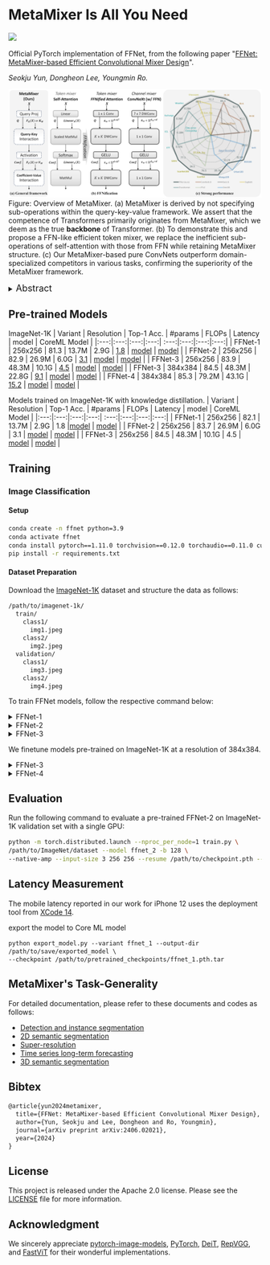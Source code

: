# MetaMixer Is All You Need

<p align="left">
<a href="https://arxiv.org/abs/2406.02021" alt="arXiv">
    <img src="https://img.shields.io/badge/arXiv-2406.02021-b31b1b.svg?style=flat" /></a>
</p>

Official PyTorch implementation of FFNet, from the following paper "[FFNet: MetaMixer-based Efficient Convolutional Mixer Design](https://arxiv.org/abs/2406.02021)".

*Seokju Yun, Dongheon Lee, Youngmin Ro.*

![first metamixer fig](https://github.com/ysj9909/FFNet/blob/main/docs/metamixer.png)
Figure: Overview of MetaMixer. (a) MetaMixer is derived by not specifying sub-operations within the query-key-value framework. We assert that the competence of Transformers primarily originates from MetaMixer, which we deem as the true **backbone** of Transformer. (b) To demonstrate this and propose a FFN-like efficient token mixer, we replace the inefficient sub-operations of self-attention with those from FFN while retaining MetaMixer structure. (c) Our MetaMixer-based pure ConvNets outperform domain-specialized competitors in various tasks, confirming the superiority of the MetaMixer framework.

<details>
  <summary>
  <font size="+1">Abstract</font>
  </summary>
Transformer, composed of self-attention and Feed-Forward Network (FFN), has revolutionized the landscape of network design across various vision tasks.
While self-attention is extensively explored as a key factor in performance, FFN has received little attention.
FFN is a versatile operator seamlessly integrated into nearly all AI models to effectively harness rich representations.
Recent works also show that FFN functions like key-value memories.
Thus, akin to the query-key-value mechanism within self-attention, FFN can be viewed as a memory network, where the input serves as query and the two projection weights operate as keys and values, respectively.
Based on these observations, we hypothesize that the importance lies in query-key-value framework itself for competitive performance.
To verify this, we propose converting self-attention into a more FFN-like efficient token mixer with only convolutions while retaining query-key-value framework, namely \textit{FFNification}.
Specifically, FFNification replaces query-key-value interactions with large kernel convolutions and adopts GELU activation function instead of softmax.
The derived token mixer, \textit{FFNified attention}, serves as key-value memories for detecting locally distributed spatial patterns, and operates in the opposite dimension to the ConvNeXt block within each corresponding sub-operation of the query-key-value framework.
Building upon the above two modules, we present a family of Fast-Forward Networks (FFNet).
Despite being composed of only simple operators, FFNet outperforms sophisticated and highly specialized methods in each domain, with notable efficiency gains.
These results validate our hypothesis, leading us to propose “MetaMixer”, a general mixer architecture that does not specify sub-operations within the query-key-value framework.
Building on the MetaMixer framework, we also introduce a hybrid strategy that harmoniously integrates attention and FFNified attention, offering a comprehensive view of mixer design.
</details>


## Pre-trained Models

ImageNet-1K
| Variant | Resolution | Top-1 Acc. | #params | FLOPs | Latency | model | CoreML Model |
|:---:|:---:|:---:|:---:| :---:|:---:|:---:|:---:|
| FFNet-1 | 256x256 | 81.3 | 13.7M | 2.9G | [1.8](https://github.com/ysj9909/FFNet/blob/main/docs/latency_ffnet_1.png) | [model](https://github.com/ysj9909/FFNet/releases/download/v1.0/ffnet_1.pth.tar) | [model](https://github.com/ysj9909/FFNet/releases/download/v1.0/ffnet_1.mlpackage.zip) |
| FFNet-2 | 256x256 | 82.9 | 26.9M | 6.0G | [3.1](https://github.com/ysj9909/FFNet/blob/main/docs/latency_ffnet_2.png) | [model](https://github.com/ysj9909/FFNet/releases/download/v1.0/ffnet_2.pth.tar) | [model](https://github.com/ysj9909/FFNet/releases/download/v1.0/ffnet_2.mlpackage.zip) |
| FFNet-3 | 256x256 | 83.9 | 48.3M | 10.1G | [4.5](https://github.com/ysj9909/FFNet/blob/main/docs/latency_ffnet_3.png) | [model](https://github.com/ysj9909/FFNet/releases/download/v1.0/ffnet_3.pth.tar) | [model](https://github.com/ysj9909/FFNet/releases/download/v1.0/ffnet_3.mlpackage.zip) |
| FFNet-3 | 384x384 | 84.5 | 48.3M | 22.8G | [9.1](https://github.com/ysj9909/FFNet/blob/main/docs/latency_ffnet_3_384.png) | [model](https://github.com/ysj9909/FFNet/releases/download/v1.0/ffnet_3_384.pth.tar) | [model](https://github.com/ysj9909/FFNet/releases/download/v1.0/ffnet_3_384.mlpackage.zip) |
| FFNet-4 | 384x384 | 85.3 | 79.2M | 43.1G | [15.2](https://github.com/ysj9909/FFNet/blob/main/docs/latency_ffnet_4.png) | [model](https://github.com/ysj9909/FFNet/releases/download/v1.0/ffnet_4_384.pth.tar) | [model](https://github.com/ysj9909/FFNet/releases/download/v1.0/ffnet_4_384.mlpackage.zip) |

Models trained on ImageNet-1K with knowledge distillation.
| Variant | Resolution | Top-1 Acc. | #params | FLOPs | Latency | model | CoreML Model |
|:---:|:---:|:---:|:---:| :---:|:---:|:---:|:---:|
| FFNet-1 | 256x256 | 82.1 | 13.7M | 2.9G | 1.8 |[model](https://github.com/ysj9909/FFNet/releases/download/v1.0/ffnet_1_distillation.pth.tar) | [model](https://github.com/ysj9909/FFNet/releases/download/v1.0/ffnet_1_distill.mlpackage.zip) |
| FFNet-2 | 256x256 | 83.7 | 26.9M | 6.0G | 3.1 | [model](https://github.com/ysj9909/FFNet/releases/download/v1.0/ffnet_2_distillation.pth.tar) | [model](https://github.com/ysj9909/FFNet/releases/download/v1.0/ffnet_2_distill.mlpackage.zip) |
| FFNet-3 | 256x256 | 84.5 | 48.3M | 10.1G | 4.5 | [model](https://github.com/ysj9909/FFNet/releases/download/v1.0/ffnet_3_distillation.pth.tar) | [model](https://github.com/ysj9909/FFNet/releases/download/v1.0/ffnet_3_distill.mlpackage.zip) |

## Training
### Image Classification

#### Setup
```bash
conda create -n ffnet python=3.9
conda activate ffnet
conda install pytorch==1.11.0 torchvision==0.12.0 torchaudio==0.11.0 cudatoolkit=11.3 -c pytorch
pip install -r requirements.txt
```

#### Dataset Preparation

Download the [ImageNet-1K](http://image-net.org/) dataset and structure the data as follows:
```
/path/to/imagenet-1k/
  train/
    class1/
      img1.jpeg
    class2/
      img2.jpeg
  validation/
    class1/
      img3.jpeg
    class2/
      img4.jpeg
```

To train FFNet models, follow the respective command below:
<details>
<summary>
FFNet-1
</summary>

```
# Without Distillation
python -m torch.distributed.launch --nproc_per_node=8 train.py \
/path/to/ImageNet/dataset --model ffnet_1 -b 128 --lr 1e-3 \
--native-amp --mixup 0.2 --output /path/to/save/results \
--input-size 3 256 256 --drop-path 0.1

# With Distillation
python -m torch.distributed.launch --nproc_per_node=8 train.py \
/path/to/ImageNet/dataset --model ffnet_1 -b 128 --lr 1e-3 \ 
--native-amp --output /path/to/save/results \
--input-size 3 256 256 --drop-path 0.02 \
--distillation-type "hard"
```
</details>


<details>
<summary>
FFNet-2
</summary>

```
# Without Distillation
python -m torch.distributed.launch --nproc_per_node=8 train.py \
/path/to/ImageNet/dataset --model ffnet_2 -b 128 --lr 1e-3 \
--native-amp --mixup 0.2 --output /path/to/save/results \
--input-size 3 256 256 --drop-path 0.15

# With Distillation
python -m torch.distributed.launch --nproc_per_node=8 train.py \
/path/to/ImageNet/dataset --model ffnet_2 -b 128 --lr 1e-3 \ 
--native-amp --output /path/to/save/results \
--input-size 3 256 256 --drop-path 0.08 \
--distillation-type "hard"
```
</details>


<details>
<summary>
FFNet-3
</summary>

```
# Without Distillation
python -m torch.distributed.launch --nproc_per_node=8 train.py \
/path/to/ImageNet/dataset --model ffnet_3 -b 128 --lr 1e-3 \
--native-amp --output /path/to/save/results \
--input-size 3 256 256 --drop-path 0.35

# With Distillation
python -m torch.distributed.launch --nproc_per_node=8 train.py \
/path/to/ImageNet/dataset --model ffnet_3 -b 128 --lr 1e-3 \ 
--native-amp --output /path/to/save/results \
--input-size 3 256 256 --drop-path 0.2 \
--distillation-type "hard"
```
</details>

We finetune models pre-trained on ImageNet-1K at a resolution of 384x384.
<details>
<summary>
FFNet-3
</summary>

```
python -m torch.distributed.launch --nproc_per_node=8 train.py \
/path/to/ImageNet/dataset --model ffnet_3 -b 64 --lr 5e-6 \
--native-amp --output /path/to/save/results --input-size 3 384 384 \
--drop-path 0.4 --epochs 30 --warmup-epochs 0 --weight-decay 1e-8 \
--sched none --finetune --resume /path/to/checkpoint.pth
```
</details>


<details>
<summary>
FFNet-4
</summary>

```
python -m torch.distributed.launch --nproc_per_node=8 train.py \
/path/to/ImageNet/dataset --model ffnet_4 -b 64 --lr 5e-6 \
--native-amp --output /path/to/save/results --input-size 3 384 384 \
--drop-path 0.5 --epochs 30 --warmup-epochs 0 --weight-decay 1e-8 \
--sched none --finetune --resume /path/to/checkpoint.pth
```
</details>


## Evaluation
Run the following command to evaluate a pre-trained FFNet-2 on ImageNet-1K validation set with a single GPU:
```bash
python -m torch.distributed.launch --nproc_per_node=1 train.py \
/path/to/ImageNet/dataset --model ffnet_2 -b 128 \
--native-amp --input-size 3 256 256 --resume /path/to/checkpoint.pth --eval
```

## Latency Measurement
The mobile latency reported in our work for iPhone 12 uses the deployment tool from [XCode 14](https://developer.apple.com/videos/play/wwdc2022/10027/).

export the model to Core ML model

```
python export_model.py --variant ffnet_1 --output-dir /path/to/save/exported_model \
--checkpoint /path/to/pretrained_checkpoints/ffnet_1.pth.tar
```

## MetaMixer's Task-Generality
For detailed documentation, please refer to these documents and codes as follows:
* [Detection and instance segmentation](https://github.com/ysj9909/FFNet/tree/main/detection)
* [2D semantic segmentation](https://github.com/ysj9909/FFNet/tree/main/segmentation)
* [Super-resolution](https://github.com/ysj9909/FFNet/tree/main/super_resolution)
* [Time series long-term forecasting](https://github.com/ysj9909/FFNet/tree/main/time_series_forecasting)
* [3D semantic segmentation](https://github.com/ysj9909/FFNet/tree/main/3d_sem_segmentation)


## Bibtex
```
@article{yun2024metamixer,
  title={FFNet: MetaMixer-based Efficient Convolutional Mixer Design},
  author={Yun, Seokju and Lee, Dongheon and Ro, Youngmin},
  journal={arXiv preprint arXiv:2406.02021},
  year={2024}
}
```


## License
This project is released under the Apache 2.0 license. Please see the [LICENSE](LICENSE) file for more information.


## Acknowledgment
We sincerely appreciate [pytorch-image-models](https://github.com/rwightman/pytorch-image-models), [PyTorch](https://github.com/pytorch/pytorch), [DeiT](https://github.com/facebookresearch/deit), [RepVGG](https://github.com/DingXiaoH/RepVGG), and [FastViT](https://github.com/apple/ml-fastvit) for their wonderful implementations.
